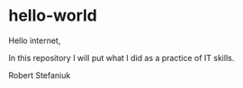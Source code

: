 # hello-world

Hello internet,

In this repository I will put what I did as a practice of IT skills.

Robert Stefaniuk
